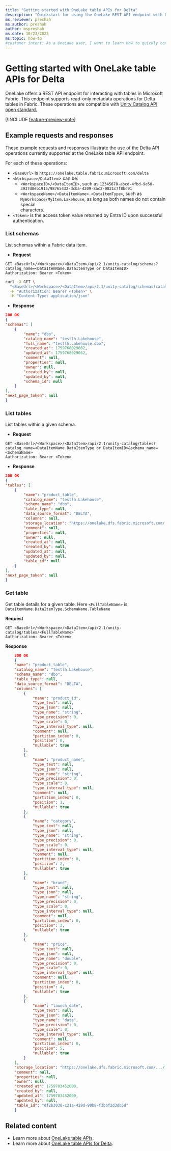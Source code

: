 ```yaml
---
title: "Getting started with OneLake table APIs for Delta"
description: "Quickstart for using the OneLake REST API endpoint with Delta APIs in Microsoft Fabric."
ms.reviewer: preshah
ms.author: preshah
author: mspreshah
ms.date: 10/23/2025
ms.topic: how-to
#customer intent: As a OneLake user, I want to learn how to quickly configure my tools and applications to connect to OneLake table APIs using the Delta standard, so that I can access, explore, and interact with my Fabric data using familiar open-source clients and libraries.
---
```


# Getting started with OneLake table APIs for Delta

OneLake offers a REST API endpoint for interacting with tables in Microsoft Fabric. This endpoint supports read-only metadata operations for Delta tables in Fabric. These operations are compatible with [Unity Catalog API open standard.](https://github.com/unitycatalog/unitycatalog/tree/main/api)

[!INCLUDE [feature-preview-note](../../includes/feature-preview-note.md)]

## Example requests and responses

These example requests and responses illustrate the use of the Delta API operations currently supported at the OneLake table API endpoint. 

For each of these operations:
- `<BaseUrl>` is `https://onelake.table.fabric.microsoft.com/delta`
- `<Workspace>/DataItem`> can be:
    - `<WorkspaceID>/<DataItemID>`, such as `12345678-abcd-4fbd-9e50-3937d8eb1915/98765432-dcba-4209-8ac2-0821c7f8bd91`
    - `<WorkspaceName>/<DataItemName>.<DataItemType>`, such as `MyWorkspace/MyItem.Lakehouse`, as long as both names do not contain special  
       characters.
- `<Token>` is the access token value returned by Entra ID upon successful authentication.

### List schemas

List schemas within a Fabric data item.

- **Request**

```
GET <BaseUrl>/<Workspace>/<DataItem>/api/2.1/unity-catalog/schemas?catalog_name=<DataItemName.DataItemType or DataItemID>
Authorization: Bearer <Token>
```


```bash
curl -X GET \
  "<BaseUrl>/<Workspace>/<DataItem>/api/2.1/unity-catalog/schemas?catalog_name=<DataItemName.DataItemType or DataItemID>" \
  -H "Authorization: Bearer <Token>" \
  -H "Content-Type: application/json"
```

- **Response**

```json
200 OK
{
"schemas": [
	{
		"name": "dbo",
		"catalog_name": "testlh.Lakehouse",
        "full_name": "testlh.Lakehouse.dbo",
		"created_at": 1759768029062,
		"updated_at": 1759768029062,
		"comment": null,
		"properties": null,
		"owner": null,
		"created_by": null,
		"updated_by": null,
		"schema_id": null
	}
],
"next_page_token": null
}
```
### List tables

List tables within a given schema.

- **Request**

```
GET <BaseUrl>/<Workspace>/<DataItem>/api/2.1/unity-catalog/tables?catalog_name=<DataItemName.DataItemType or DataItemID>&schema_name=<SchemaName>
Authorization: Bearer <Token>
```

- **Response**

```json
200 OK
{
"tables": [
    {
        "name": "product_table",
        "catalog_name": "testlh.Lakehouse",
        "schema_name": "dbo",
        "table_type": null,
        "data_source_format": "DELTA",
        "columns": null,
        "storage_location": "https://onelake.dfs.fabric.microsoft.com/.../.../Tables/product_table",
        "comment": null,
        "properties": null,
        "owner": null,
        "created_at": null,
        "created_by": null,
        "updated_at": null,
        "updated_by": null,
        "table_id": null
    }
],
"next_page_token": null
}
```

### Get table

Get table details for a given table. Here `<FullTableName>` is `DataItemName.DataItemType.SchemaName.TableName`

**Request**

```
GET <BaseUrl>/<Workspace>/<DataItem>/api/2.1/unity-catalog/tables/<FullTableName>`
Authorization: Bearer <Token>
```

**Response**

```json
    200 OK
    {
	"name": "product_table",
	"catalog_name": "testlh.Lakehouse",
	"schema_name": "dbo",
	"table_type": null,
	"data_source_format": "DELTA",
	"columns": [
		{
			"name": "product_id",
			"type_text": null,
			"type_json": null,
			"type_name": "string",
			"type_precision": 0,
			"type_scale": 0,
			"type_interval_type": null,
			"comment": null,
			"partition_index": 0,
			"position": 0,
			"nullable": true
		},
		{
			"name": "product_name",
			"type_text": null,
			"type_json": null,
			"type_name": "string",
			"type_precision": 0,
			"type_scale": 0,
			"type_interval_type": null,
			"comment": null,
			"partition_index": 0,
			"position": 1,
			"nullable": true
		},
		{
			"name": "category",
			"type_text": null,
			"type_json": null,
			"type_name": "string",
			"type_precision": 0,
			"type_scale": 0,
			"type_interval_type": null,
			"comment": null,
			"partition_index": 0,
			"position": 2,
			"nullable": true
		},
		{
			"name": "brand",
			"type_text": null,
			"type_json": null,
			"type_name": "string",
			"type_precision": 0,
			"type_scale": 0,
			"type_interval_type": null,
			"comment": null,
			"partition_index": 0,
			"position": 3,
			"nullable": true
		},
		{
			"name": "price",
			"type_text": null,
			"type_json": null,
			"type_name": "double",
			"type_precision": 0,
			"type_scale": 0,
			"type_interval_type": null,
			"comment": null,
			"partition_index": 0,
			"position": 4,
			"nullable": true
		},
		{
			"name": "launch_date",
			"type_text": null,
			"type_json": null,
			"type_name": "date",
			"type_precision": 0,
			"type_scale": 0,
			"type_interval_type": null,
			"comment": null,
			"partition_index": 0,
			"position": 5,
			"nullable": true
		}
	],
	"storage_location": "https://onelake.dfs.fabric.microsoft.com/.../.../Tables/product_table",
	"comment": null,
	"properties": null,
	"owner": null,
	"created_at": 1759703452000,
	"created_by": null,
	"updated_at": 1759703452000,
	"updated_by": null,
	"table_id": "df2b3038-c21a-429d-90b8-f3bbf2d3db5d"
    }
```

## Related content

- Learn more about [OneLake table APIs](./table-apis-overview.md). 
- Learn more about [OneLake table APIs for Delta](./delta-table-apis-overview.md).